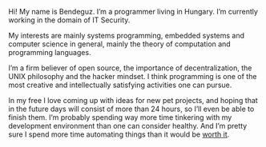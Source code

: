 Hi! My name is Bendeguz. I’m a programmer living in Hungary. I’m currently working in the domain of IT Security.

My interests are mainly systems programming, embedded systems and computer science in general, mainly the theory of computation and programming languages.

I’m a firm believer of open source, the importance of decentralization, the UNIX philosophy and the hacker mindset. I think programming is one of the most creative and intellectually satisfying activities one can pursue.

In my free I love coming up with ideas for new pet projects, and hoping that in the future days will consist of more than 24 hours, so I’ll even be able to finish them. I’m probably spending way more time tinkering with my development environment than one can consider healthy. And I’m pretty sure I spend more time automating things than it would be [worth it](https://xkcd.com/1205/).
